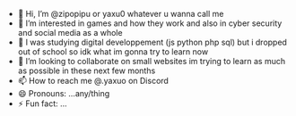 - 👋 Hi, I’m @zipopipu or yaxu0 whatever u wanna call me
- 👀 I’m interested in games and how they work and also in cyber security and social media as a whole 
- 🌱 I was studying digital developpement (js python php sql) but i dropped out of school so idk what im gonna try to learn now 
- 💞️ I’m looking to collaborate on small websites im trying to learn as much as possible in these next few months
- 📫 How to reach me @.yaxuo on Discord
- 😄 Pronouns: ...any/thing
- ⚡ Fun fact: ...

<!---
zipopipu/zipopipu is a ✨ special ✨ repository because its `README.md` (this file) appears on your GitHub profile.
You can click the Preview link to take a look at your changes.
--->
